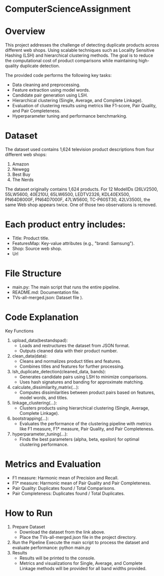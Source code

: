 # ComputerScienceAssignment

# Overview
This project addresses the challenge of detecting duplicate products across different web shops. Using scalable techniques such as Locality Sensitive Hashing (LSH) and hierarchical clustering methods. The goal is to reduce the computational cost of product comparisons while maintaining high-quality duplicate detection.

The provided code performs the following key tasks:
* Data cleaning and preprocessing.
* Feature extraction using model words.
* Candidate pair generation using LSH.
* Hierarchical clustering (Single, Average, and Complete Linkage).
* Evaluation of clustering results using metrics like F1-score, Pair Quality, and Pair Completeness.
* Hyperparameter tuning and performance benchmarking.

# Dataset
The dataset used contains 1,624 television product descriptions from four different web shops:
1. Amazon
2. Newegg
3. Best Buy
4. The Nerds

The dataset originally contains 1,624 products. For 12 ModelIDs (26LV2500, 55LW5600, 40E210U, 65LW6500, LEDTV2326, KDL40EX500, PN64D8000F, PN64D7000F, 47LW5600, TC-P60ST30, 42LV3500), the same Web shop appears twice. One of those two observations is removed.

# Each product entry includes:
* Title: Product title.
* FeaturesMap: Key-value attributes (e.g., "brand: Samsung").
* Shop: Source web shop.
* Url

# File Structure
* main.py: The main script that runs the entire pipeline.
* README.md: Documentation file.
* TVs-all-merged.json: Dataset file ).

# Code Explanation
Key Functions
1. upload_data(bestandspad):
    * Loads and restructures the dataset from JSON format.
    * Outputs cleaned data with their product number.
2. clean_data(data):
    * Cleans and normalizes product titles and features.
    * Combines titles and features for further processing.
3. lsh_duplicate_detection(cleaned_data, bands):
    * Generates candidate pairs using LSH to minimize comparisons.
    * Uses hash signatures and banding for approximate matching.
4. calculate_dissimilarity_matrix(...):
    * Computes dissimilarities between product pairs based on features, model words, and titles.
5. linkage_clustering(...):
    * Clusters products using hierarchical clustering (Single, Average, Complete Linkage).
6. bootstrapping(...):
    * Evaluates the performance of the clustering pipeline with metrics like F1 measure, F1* measure, Pair Quality, and Pair Completeness.
7. hyperparameter_tuning(...):
    * Finds the best parameters (alpha, beta, epsilon) for optimal clustering performance.

# Metrics and Evaluation
* F1 measure: Harmonic mean of Precision and Recall.
* F1* measure: Harmonic mean of Pair Quality and Pair Completeness.
* Pair Quality: Duplicates found / Total Comparisons.
* Pair Completeness: Duplicates found / Total Duplicates.

# How to Run
1. Prepare Dataset
    * Download the dataset from the link above.
    * Place the TVs-all-merged.json file in the project directory.
2. Run the Pipeline Execute the main script to process the dataset and evaluate performance: python main.py
3. Results
    * Results will be printed to the console.
    * Metrics and visualizations for Single, Average, and Complete Linkage methods will be provided for all band widths provided.


